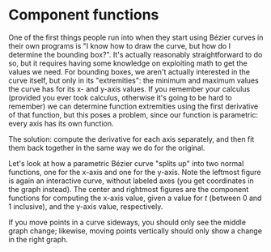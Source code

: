 # Component functions

One of the first things people run into when they start using Bézier curves in their own programs is "I know how to draw the curve, but how do I determine the bounding box?". It's actually reasonably straightforward to do so, but it requires having some knowledge on exploiting math to get the values we need. For bounding boxes, we aren't actually interested in the curve itself, but only in its "extremities": the minimum and maximum values the curve has for its x- and y-axis values. If you remember your calculus (provided you ever took calculus, otherwise it's going to be hard to remember) we can determine function extremities using the first derivative of that function, but this poses a problem, since our function is parametric: every axis has its own function.

The solution: compute the derivative for each axis separately, and then fit them back together in the same way we do for the original.

Let's look at how a parametric Bézier curve "splits up" into two normal functions, one for the x-axis and one for the y-axis. Note the leftmost figure is again an interactive curve, without labeled axes (you get coordinates in the graph instead).  The center and rightmost figures are the component functions for computing the x-axis value, given a value for <i>t</i> (between 0 and 1 inclusive), and the y-axis value, respectively.

If you move points in a curve sideways, you should only see the middle graph change; likewise, moving points vertically should only show a change in the right graph.

<graphics-element title="Quadratic Bézier curve components" width="825" src="./components.js" data-type="quadratic"></graphics-element>

<graphics-element title="Cubic Bézier curve components" width="825" src="./components.js" data-type="cubic"></graphics-element>
